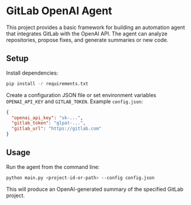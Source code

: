 # GitLab OpenAI Agent

This project provides a basic framework for building an automation agent that
integrates GitLab with the OpenAI API. The agent can analyze repositories,
propose fixes, and generate summaries or new code.

## Setup

Install dependencies:

```bash
pip install -r requirements.txt
```

Create a configuration JSON file or set environment variables `OPENAI_API_KEY`
and `GITLAB_TOKEN`. Example `config.json`:

```json
{
  "openai_api_key": "sk-...",
  "gitlab_token": "glpat-...",
  "gitlab_url": "https://gitlab.com"
}
```

## Usage

Run the agent from the command line:

```bash
python main.py <project-id-or-path> --config config.json
```

This will produce an OpenAI-generated summary of the specified GitLab project.

